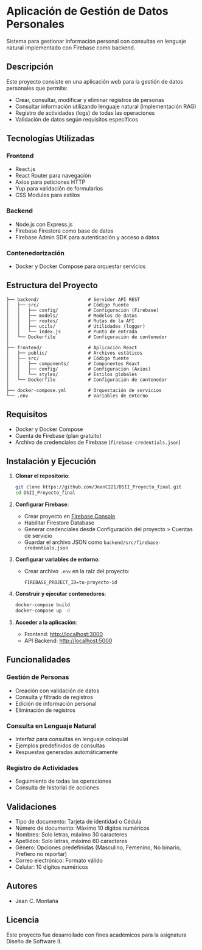 # Aplicación de Gestión de Datos Personales

Sistema para gestionar información personal con consultas en lenguaje natural implementado con Firebase como backend.

## Descripción

Este proyecto consiste en una aplicación web para la gestión de datos personales que permite:
- Crear, consultar, modificar y eliminar registros de personas
- Consultar información utilizando lenguaje natural (implementación RAG)
- Registro de actividades (logs) de todas las operaciones
- Validación de datos según requisitos específicos

## Tecnologías Utilizadas

### Frontend
- React.js
- React Router para navegación
- Axios para peticiones HTTP
- Yup para validación de formularios
- CSS Modules para estilos

### Backend
- Node.js con Express.js
- Firebase Firestore como base de datos
- Firebase Admin SDK para autenticación y acceso a datos

### Contenedorización
- Docker y Docker Compose para orquestar servicios

## Estructura del Proyecto

```
├── backend/                  # Servidor API REST
│   ├── src/                  # Código fuente
│   │   ├── config/           # Configuración (Firebase)
│   │   ├── models/           # Modelos de datos
│   │   ├── routes/           # Rutas de la API
│   │   ├── utils/            # Utilidades (logger)
│   │   └── index.js          # Punto de entrada
│   └── Dockerfile            # Configuración de contenedor
│
├── frontend/                 # Aplicación React
│   ├── public/               # Archivos estáticos
│   ├── src/                  # Código fuente
│   │   ├── components/       # Componentes React
│   │   ├── config/           # Configuración (Axios)
│   │   └── styles/           # Estilos globales
│   └── Dockerfile            # Configuración de contenedor
│
├── docker-compose.yml        # Orquestación de servicios
└── .env                      # Variables de entorno
```

## Requisitos

- Docker y Docker Compose
- Cuenta de Firebase (plan gratuito)
- Archivo de credenciales de Firebase (`firebase-credentials.json`)

## Instalación y Ejecución

1. **Clonar el repositorio**:
   ```bash
   git clone https://github.com/JeanC221/DSII_Proyecto_final.git
   cd DSII_Proyecto_final
   ```

2. **Configurar Firebase**:
   - Crear proyecto en [Firebase Console](https://console.firebase.google.com/)
   - Habilitar Firestore Database
   - Generar credenciales desde Configuración del proyecto > Cuentas de servicio
   - Guardar el archivo JSON como `backend/src/firebase-credentials.json`

3. **Configurar variables de entorno**:
   - Crear archivo `.env` en la raíz del proyecto:
     ```
     FIREBASE_PROJECT_ID=tu-proyecto-id
     ```

4. **Construir y ejecutar contenedores**:
   ```bash
   docker-compose build
   docker-compose up -d
   ```

5. **Acceder a la aplicación**:
   - Frontend: [http://localhost:3000](http://localhost:3000)
   - API Backend: [http://localhost:5000](http://localhost:5000)

## Funcionalidades

### Gestión de Personas
- Creación con validación de datos
- Consulta y filtrado de registros
- Edición de información personal
- Eliminación de registros

### Consulta en Lenguaje Natural
- Interfaz para consultas en lenguaje coloquial
- Ejemplos predefinidos de consultas
- Respuestas generadas automáticamente

### Registro de Actividades
- Seguimiento de todas las operaciones
- Consulta de historial de acciones

## Validaciones

- Tipo de documento: Tarjeta de identidad o Cédula
- Número de documento: Máximo 10 dígitos numéricos
- Nombres: Solo letras, máximo 30 caracteres
- Apellidos: Solo letras, máximo 60 caracteres
- Género: Opciones predefinidas (Masculino, Femenino, No binario, Prefiero no reportar)
- Correo electrónico: Formato válido
- Celular: 10 dígitos numéricos

## Autores

- Jean C. Montaña

## Licencia

Este proyecto fue desarrollado con fines académicos para la asignatura Diseño de Software II.
